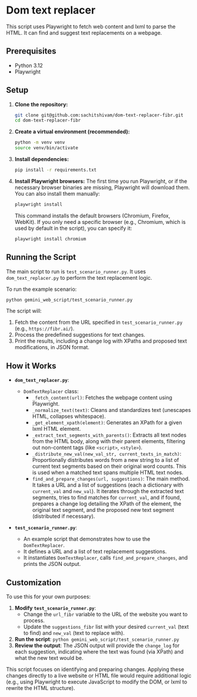 # Dom text replacer

This script uses Playwright to fetch web content and lxml to parse the HTML. It can find and suggest text replacements on a webpage.

## Prerequisites

- Python 3.12
- Playwright

## Setup

1.  **Clone the repository:**
    ```bash
    git clone git@github.com:sachitshivam/dom-text-replacer-fibr.git
    cd dom-text-replacer-fibr
    ```

2.  **Create a virtual environment (recommended):**
    ```bash
    python -m venv venv
    source venv/bin/activate
    ```

3.  **Install dependencies:**
    ```bash
    pip install -r requirements.txt
    ```

4.  **Install Playwright browsers:**
    The first time you run Playwright, or if the necessary browser binaries are missing, Playwright will download them. You can also install them manually:
    ```bash
    playwright install
    ```
    This command installs the default browsers (Chromium, Firefox, WebKit). If you only need a specific browser (e.g., Chromium, which is used by default in the script), you can specify it:
    ```bash
    playwright install chromium
    ```

## Running the Script

The main script to run is `test_scenario_runner.py`. It uses `dom_text_replacer.py` to perform the text replacement logic.

To run the example scenario:
```bash
python gemini_web_script/test_scenario_runner.py
```

The script will:
1.  Fetch the content from the URL specified in `test_scenario_runner.py` (e.g., `https://fibr.ai/`).
2.  Process the predefined suggestions for text changes.
3.  Print the results, including a change log with XPaths and proposed text modifications, in JSON format.

## How it Works

-   **`dom_text_replacer.py`**:
    -   `DomTextReplacer` class:
        -   `_fetch_content(url)`: Fetches the webpage content using Playwright.
        -   `_normalize_text(text)`: Cleans and standardizes text (unescapes HTML, collapses whitespace).
        -   `_get_element_xpath(element)`: Generates an XPath for a given lxml HTML element.
        -   `_extract_text_segments_with_parents()`: Extracts all text nodes from the HTML body, along with their parent elements, filtering out non-content tags (like `<script>`, `<style>`).
        -   `_distribute_new_val(new_val_str, current_texts_in_match)`: Proportionally distributes words from a new string to a list of current text segments based on their original word counts. This is used when a matched text spans multiple HTML text nodes.
        -   `find_and_prepare_changes(url, suggestions)`: The main method. It takes a URL and a list of suggestions (each a dictionary with `current_val` and `new_val`). It iterates through the extracted text segments, tries to find matches for `current_val`, and if found, prepares a change log detailing the XPath of the element, the original text segment, and the proposed new text segment (distributed if necessary).

-   **`test_scenario_runner.py`**:
    -   An example script that demonstrates how to use the `DomTextReplacer`.
    -   It defines a URL and a list of text replacement suggestions.
    -   It instantiates `DomTextReplacer`, calls `find_and_prepare_changes`, and prints the JSON output.

## Customization

To use this for your own purposes:

1.  **Modify `test_scenario_runner.py`**:
    -   Change the `url_fibr` variable to the URL of the website you want to process.
    -   Update the `suggestions_fibr` list with your desired `current_val` (text to find) and `new_val` (text to replace with).
2.  **Run the script**: `python gemini_web_script/test_scenario_runner.py`
3.  **Review the output**: The JSON output will provide the `change_log` for each suggestion, indicating where the text was found (via XPath) and what the new text would be.

This script focuses on identifying and preparing changes. Applying these changes directly to a live website or HTML file would require additional logic (e.g., using Playwright to execute JavaScript to modify the DOM, or lxml to rewrite the HTML structure).
